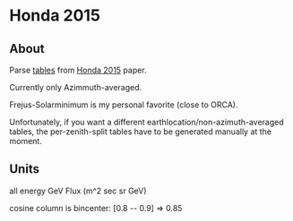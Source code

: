 # Honda 2015 

## About

Parse [tables](http://www.icrr.u-tokyo.ac.jp/~mhonda/) from [Honda 2015](http://journals.aps.org/prd/abstract/10.1103/PhysRevD.92.023004) paper.

Currently only Azimmuth-averaged. 

Frejus-Solarminimum is my personal favorite (close to ORCA).

Unfortunately, if you want a different earthlocation/non-azimuth-averaged tables, the per-zenith-split tables
have to be generated manually at the moment.

## Units

all energy GeV
Flux (m^2 sec sr GeV)

cosine column is bincenter: 
    [0.8 -- 0.9] => 0.85
